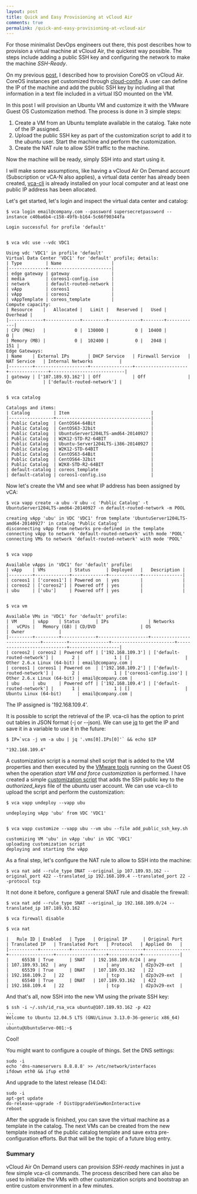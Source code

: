 ```yaml
---
layout: post
title: Quick and Easy Provisioning at vCloud Air
comments: true
permalink: /quick-and-easy-provisioning-at-vcloud-air
---
```


For those minimalist DevOps engineers out there, this post describes how to provision a virtual machine at vCloud Air, the quickest way possible. The steps include adding a public SSH key and configuring the network to make the machine *SSH-Ready*.

On my previous [post](http://blog.pacogomez.com/coreos-vcloud-air-on-demand/), I described how to provision CoreOS on vCloud Air. CoreOS instances get customized through [cloud-config](https://coreos.com/docs/cluster-management/setup/cloudinit-cloud-config/). A user can define the IP of the machine and add the public SSH key by including all that information in a text file included in a virtual ISO mounted on the VM.

In this post I will provision an Ubuntu VM and customize it with the VMware Guest OS Customization method. The process is done in 3 simple steps:

1. Create a VM from an Ubuntu template available in the catalog. Take note of the IP assigned.
2. Upload the public SSH key as part of the customization script to add it to the *ubuntu* user. Start the machine and perform the customization.
3. Create the NAT rule to allow SSH traffic to the machine. 

Now the machine will be ready, simply SSH into and start using it. 

I will make some assumptions, like having a vCloud Air On Demand account (Subscription or vCA-N also applies), a virtual data center has already been created, [vca-cli](https://github.com/vmware/vca-cli) is already installed on your local computer and at least one public IP address has been allocated.

Let's get started, let's login and inspect the virtual data center and catalog:

    
    $ vca login email@company.com --password supersecretpassword --instance c40ba6b4-c158-49fb-b164-5c66f90344fa
    
    Login successful for profile 'default'
    
    
    $ vca vdc use --vdc VDC1
    
    Using vdc 'VDC1' in profile 'default'
    Virtual Data Center 'VDC1' for 'default' profile; details:
    | Type         | Name                   |
    |--------------+------------------------|
    | edge gateway | gateway                |
    | media        | coreos1-config.iso     |
    | network      | default-routed-network |
    | vApp         | coreos1                |
    | vApp         | coreos2                |
    | vAppTemplate | coreos_template        |
    Compute capacity:
    | Resource    |   Allocated |   Limit |   Reserved |   Used |   Overhead |
    |-------------+-------------+---------+------------+--------+------------|
    | CPU (MHz)   |           0 |  130000 |          0 |  10400 |          0 |
    | Memory (MB) |           0 |  102400 |          0 |   2048 |        151 |
    Edge Gateways:
    | Name    | External IPs       | DHCP Service   | Firewall Service   | NAT Service   | Internal Networks          |
    |---------+--------------------+----------------+--------------------+---------------+----------------------------|
    | gateway | ['107.189.93.162'] | Off            | Off                | On            | ['default-routed-network'] |
    
    
    $ vca catalog
    
    Catalogs and items:
    | Catalog         | Item                               |
    |-----------------+------------------------------------|
    | Public Catalog  | CentOS64-64Bit                     |
    | Public Catalog  | CentOS63-32bit                     |
    | Public Catalog  | UbuntuServer1204LTS-amd64-20140927 |
    | Public Catalog  | W2K12-STD-R2-64BIT                 |
    | Public Catalog  | Ubuntu-Server1204LTS-i386-20140927 |
    | Public Catalog  | W2K12-STD-64BIT                    |
    | Public Catalog  | CentOS63-64Bit                     |
    | Public Catalog  | CentOS64-32bit                     |
    | Public Catalog  | W2K8-STD-R2-64BIT                  |
    | default-catalog | coreos_template                    |
    | default-catalog | coreos1-config.iso                 |
    

Now let's create the VM and see what IP address has been assigned by vCA:

    
    $ vca vapp create -a ubu -V ubu -c 'Public Catalog' -t UbuntuServer1204LTS-amd64-20140927 -n default-routed-network -m POOL
    
    creating vApp 'ubu' in VDC 'VDC1' from template 'UbuntuServer1204LTS-amd64-20140927' in catalog 'Public Catalog'
    disconnecting vApp from networks pre-defined in the template
    connecting vApp to network 'default-routed-network' with mode 'POOL'
    connecting VMs to network 'default-routed-network' with mode 'POOL'
    
    
    $ vca vapp
    
    Available vApps in 'VDC1' for 'default' profile:
    | vApp    | VMs         | Status      | Deployed   |   Description |
    |---------+-------------+-------------+------------+---------------|
    | coreos1 | ['coreos1'] | Powered on  | yes        |               |
    | coreos2 | ['coreos2'] | Powered off | yes        |               |
    | ubu     | ['ubu']     | Powered off | yes        |               |
    
    
    $ vca vm
    
    Available VMs in 'VDC1' for 'default' profile:
    | VM      | vApp    | Status      | IPs               | Networks                   |   vCPUs |   Memory (GB) | CD/DVD                 | OS                         | Owner             |
    |---------+---------+-------------+-------------------+----------------------------+---------+---------------+------------------------+----------------------------+-------------------|
    | coreos2 | coreos2 | Powered off | ['192.168.109.3'] | ['default-routed-network'] |       2 |             1 | []                     | Other 2.6.x Linux (64-bit) | email@company.com |
    | coreos1 | coreos1 | Powered on  | ['192.168.109.2'] | ['default-routed-network'] |       2 |             1 | ['coreos1-config.iso'] | Other 2.6.x Linux (64-bit) | email@company.com |
    | ubu     | ubu     | Powered off | ['192.168.109.4'] | ['default-routed-network'] |       1 |             1 | []                     | Ubuntu Linux (64-bit)      | email@company.com |
    

The IP assigned is '192.168.109.4'.

It is possible to script the retrieval of the IP. vca-cli has the option to print out tables in JSON format (-j or --json). We can use [jq](http://stedolan.github.io/jq/) to get the IP and save it in a variable to use it in the future:

    
    $ IP=`vca -j vm -a ubu | jq '.vms[0].IPs[0]'` && echo $IP
    
    "192.168.109.4"
    

A customization script is a normal shell script that is added to the VM properties and then executed by the [VMware tools](http://kb.vmware.com/selfservice/microsites/search.do?language=en_US&cmd=displayKC&externalId=340) running on the Guest OS when the operation *start VM and force customization* is performed. I have created a simple [customization script](../public/add_public_ssh_key.sh) that adds the SSH public key to the *authorized_keys* file of the *ubuntu* user account. We can use vca-cli to upload the script and perform the customization:

    
    $ vca vapp undeploy --vapp ubu
    
    undeploying vApp 'ubu' from VDC 'VDC1'
    
    
    $ vca vapp customize --vapp ubu --vm ubu --file add_public_ssh_key.sh
    
    customizing VM 'ubu' in vApp 'ubu' in VDC 'VDC1'
    uploading customization script
    deploying and starting the vApp
    


As a final step, let's configure the NAT rule to allow to SSH into the machine:

    
    $ vca nat add --rule_type DNAT --original_ip 107.189.93.162 --original_port 422 --translated_ip 192.168.109.4 --translated_port 22 --protocol tcp
    

It not done it before, configure a general SNAT rule and disable the firewall:

    
    $ vca nat add --rule_type SNAT --original_ip 192.168.109.0/24 --translated_ip 107.189.93.162
    
    $ vca firewall disable
    
    $ vca nat
    
    |   Rule ID | Enabled   | Type   | Original IP      | Original Port   | Translated IP   | Translated Port   | Protocol   | Applied On   |
    |-----------+-----------+--------+------------------+-----------------+-----------------+-------------------+------------+--------------|
    |     65538 | True      | SNAT   | 192.168.109.0/24 | any             | 107.189.93.162  | any               | any        | d2p3v29-ext  |
    |     65539 | True      | DNAT   | 107.189.93.162   | 22              | 192.168.109.2   | 22                | tcp        | d2p3v29-ext  |
    |     65540 | True      | DNAT   | 107.189.93.162   | 422             | 192.168.109.4   | 22                | tcp        | d2p3v29-ext  |
    

And that's all, now SSH into the new VM using the private SSH key:

    
    $ ssh -i ~/.ssh/id_rsa_vca ubuntu@107.189.93.162 -p 422
    ...
    Welcome to Ubuntu 12.04.5 LTS (GNU/Linux 3.13.0-36-generic x86_64)
    ...
    ubuntu@UbuntuServe-001:~$
        

Cool! 

You might want to configure a couple of things. Set the DNS settings:

    
    sudo -i 
    echo 'dns-nameservers 8.8.8.8' >> /etc/network/interfaces
    ifdown eth0 && ifup eth0
    

And upgrade to the latest release (14.04):

    
    sudo -i
    apt-get update
    do-release-upgrade -f DistUpgradeViewNonInteractive
    reboot
    

After the upgrade is finished, you can save the virtual machine as a template in the catalog. The next VMs can be created from the new template instead of the public catalog template and save extra pre-configuration efforts. But that will be the topic of a future blog entry.

### Summary

vCloud Air On Demand users can provision *SSH-ready* machines in just a few simple vca-cli commands. The process described here can also be used to initialize the VMs with other customization scripts and bootstrap an entire custom environment in a few minutes.
